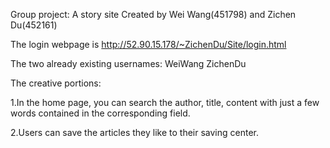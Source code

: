 Group project: A story site Created by Wei Wang(451798) and Zichen Du(452161)

The login webpage is http://52.90.15.178/~ZichenDu/Site/login.html

The two already existing usernames: WeiWang ZichenDu

The creative portions:

1.In the home page, you can search the author, title, content with just a few words contained in the corresponding field. 

2.Users can save the articles they like to their saving center.

